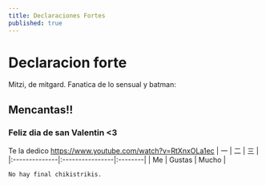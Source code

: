 ```yaml
---
title: Declaraciones Fortes
published: true
---
```



# [](#header-1)Declaracion forte

Mitzi, de mitgard. Fanatica de lo sensual y batman: 

## [](#header-2)Mencantas!!


### [](#header-3)Feliz dia de san Valentin <3

Te la dedico https://www.youtube.com/watch?v=RtXnxOLa1ec
|     一        |      二          |    三   |
|:--------------|:----------------|:--------|
|       Me      |     Gustas      |   Mucho |

```
No hay final chikistrikis.
```
